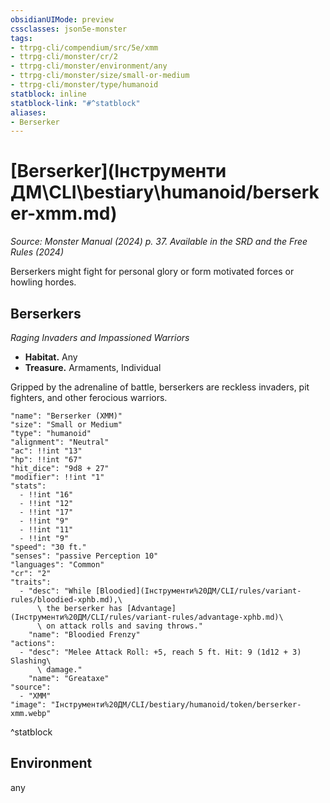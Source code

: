 ```yaml
---
obsidianUIMode: preview
cssclasses: json5e-monster
tags:
- ttrpg-cli/compendium/src/5e/xmm
- ttrpg-cli/monster/cr/2
- ttrpg-cli/monster/environment/any
- ttrpg-cli/monster/size/small-or-medium
- ttrpg-cli/monster/type/humanoid
statblock: inline
statblock-link: "#^statblock"
aliases:
- Berserker
---
```

# [Berserker](Інструменти ДМ\CLI\bestiary\humanoid/berserker-xmm.md)
*Source: Monster Manual (2024) p. 37. Available in the <span title='Systems Reference Document (5.2)'>SRD</span> and the Free Rules (2024)*  

Berserkers might fight for personal glory or form motivated forces or howling hordes.

## Berserkers

*Raging Invaders and Impassioned Warriors*

- **Habitat.** Any  
- **Treasure.** Armaments, Individual  

Gripped by the adrenaline of battle, berserkers are reckless invaders, pit fighters, and other ferocious warriors.

```statblock
"name": "Berserker (XMM)"
"size": "Small or Medium"
"type": "humanoid"
"alignment": "Neutral"
"ac": !!int "13"
"hp": !!int "67"
"hit_dice": "9d8 + 27"
"modifier": !!int "1"
"stats":
  - !!int "16"
  - !!int "12"
  - !!int "17"
  - !!int "9"
  - !!int "11"
  - !!int "9"
"speed": "30 ft."
"senses": "passive Perception 10"
"languages": "Common"
"cr": "2"
"traits":
  - "desc": "While [Bloodied](Інструменти%20ДМ/CLI/rules/variant-rules/bloodied-xphb.md),\
      \ the berserker has [Advantage](Інструменти%20ДМ/CLI/rules/variant-rules/advantage-xphb.md)\
      \ on attack rolls and saving throws."
    "name": "Bloodied Frenzy"
"actions":
  - "desc": "Melee Attack Roll: +5, reach 5 ft. Hit: 9 (1d12 + 3) Slashing\
      \ damage."
    "name": "Greataxe"
"source":
  - "XMM"
"image": "Інструменти%20ДМ/CLI/bestiary/humanoid/token/berserker-xmm.webp"
```
^statblock

## Environment

any